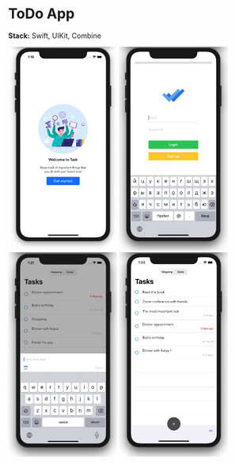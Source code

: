 # ToDo App

**Stack:** Swift, UIKit, Combine

<img src="https://github.com/bgoncharov/ToDoApp/blob/main/img/1.jpg" width="220">        <img src="https://github.com/bgoncharov/ToDoApp/blob/main/img/2.jpg" width="220">   <img src="https://github.com/bgoncharov/ToDoApp/blob/main/img/3.jpg" width="220">   <img src="https://github.com/bgoncharov/ToDoApp/blob/main/img/4.jpg" width="220">
